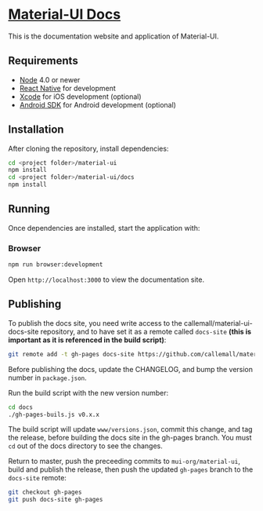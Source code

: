# [Material-UI Docs](http://callemall.github.io/material-ui/)

This is the documentation website and application of Material-UI.

## Requirements

- [Node](https://nodejs.org) 4.0 or newer
- [React Native](http://facebook.github.io/react-native/docs/getting-started.html) for development
- [Xcode](https://developer.apple.com/xcode/) for iOS development (optional)
- [Android SDK](https://developer.android.com/sdk/) for Android development (optional)

## Installation
After cloning the repository, install dependencies:
```sh
cd <project folder>/material-ui
npm install
cd <project folder>/material-ui/docs
npm install
```

## Running

Once dependencies are installed, start the application with:

### Browser

```sh
npm run browser:development
```

Open `http://localhost:3000` to view the documentation site.

## Publishing
To publish the docs site, you need write access to the callemall/material-ui-docs-site repository,
and to have set it as a remote called `docs-site` **(this is important as it is referenced in the build script)**:

```sh
git remote add -t gh-pages docs-site https://github.com/callemall/material-ui-docs-site.git
```

Before publishing the docs, update the CHANGELOG, and bump the version number in `package.json`.

Run the build script with the new version number:

```sh
cd docs
./gh-pages-buils.js v0.x.x
```
The build script will update `www/versions.json`, commit this change, and tag the release, 
before building the docs site in the gh-pages branch. You must `cd` out of the docs directory to see the changes.

Return to master, push the preceeding commits to `mui-org/material-ui`, build and publish the release, 
then push the updated `gh-pages` branch to the `docs-site` remote:

```sh
git checkout gh-pages
git push docs-site gh-pages
```
 

